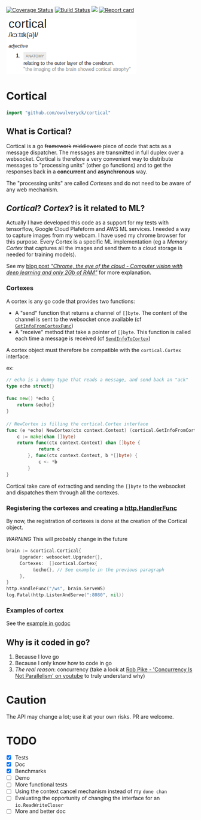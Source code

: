 [![Coverage Status](https://coveralls.io/repos/github/owulveryck/cortical/badge.svg?branch=master)](https://coveralls.io/github/owulveryck/cortical?branch=master)
[![Build Status](https://travis-ci.org/owulveryck/cortical.svg?branch=master)](https://travis-ci.org/owulveryck/cortical)
[![](https://godoc.org/github.com/owulveryck/cortical?status.svg)](http://godoc.org/github.com/owulveryck/cortical)
[![Report card](https://goreportcard.com/badge/github.com/owulveryck/cortical)](https://goreportcard.com/report/github.com/owulveryck/cortical)

![Picture](https://github.com/owulveryck/cortical/raw/master/doc/cortical.png)

# Cortical

```go
import "github.com/owulveryck/cortical"
```

## What is Cortical?

Cortical is a go ~~framework~~ ~~middleware~~ piece of code that acts as a message dispatcher. The messages are transmitted in full duplex over a websocket.
Cortical is therefore a very convenient way to distribute messages to "processing units" (other go functions) and to get the responses back in a **concurrent** and **asynchronous** way.

The "processing units" are called _Cortexes_ and do not need to be aware of any web mechanism.

## _Cortical_? _Cortex_? is it related to ML?

Actually I have developed this code as a support for my tests with tensorflow, Google Cloud Plafeform and AWS ML services.
I needed a way to capture images from my webcam. I have used my chrome browser for this purpose.
Every Cortex is a specific ML implementation (eg a _Memory Cortex_ that captures all the images and send them to a cloud storage is needed for training models).

See my [blog post _"Chrome, the eye of the cloud - Computer vision with deep learning and only 2Gb of RAM"_](https://blog.owulveryck.info/2017/05/16/chrome-the-eye-of-the-cloud---computer-vision-with-deep-learning-and-only-2gb-of-ram.html) for more explanation.

### Cortexes

A cortex is any go code that provides two functions:

* A "send" function that returns a channel of `[]byte`. The content of the channel is sent to the websocket once available (cf [`GetInfoFromCortexFunc`](https://godoc.org/github.com/owulveryck/cortical#GetInfoFromCortexFunc))
* A "receive" method that take a pointer of `[]byte`. This function is called each time a message is received (cf [`SendInfoToCortex`](https://godoc.org/github.com/owulveryck/cortical#SendInfoToCortex))

A cortex object must therefore be compatible with the `cortical.Cortex` interface:

ex:
```go
// echo is a dummy type that reads a message, and send back an "ack"
type echo struct{}

func new() *echo {
	return &echo{}
}

// NewCortex is filling the cortical.Cortex interface
func (e *echo) NewCortex(ctx context.Context) (cortical.GetInfoFromCortexFunc, cortical.SendInfoToCortex) {
	c := make(chan []byte)
	return func(ctx context.Context) chan []byte {
			return c
		}, func(ctx context.Context, b *[]byte) {
			c <- *b
		}
}
```

Cortical take care of extracting and sending the `[]byte` to the websocket and dispatches them through all the cortexes.

### Registering the cortexes and creating a [http.HandlerFunc](https://golang.org/pkg/net/http/#HandlerFunc)

By now, the registration of cortexes is done at the creation of the Cortical object.

*WARNING* This will probably change in the future

```go
brain := &cortical.Cortical{
     Upgrader: websocket.Upgrader{},
     Cortexes:  []cortical.Cortex{
          &echo{}, // See example in the previous paragraph
     }, 
}
http.HandleFunc("/ws", brain.ServeWS)
log.Fatal(http.ListenAndServe(":8080", nil))
```

### Examples of cortex

See the [example in godoc](https://godoc.org/github.com/owulveryck/cortical#example-package)

## Why is it coded in go?

1. Because I love go
2. Because I only know how to code in go
3. *The real reason*: concurrency (take a look at [Rob Pike - 'Concurrency Is Not Parallelism' on youtube](https://www.youtube.com/watch?v=cN_DpYBzKso&t=680s) to truly understand why)

# Caution

The API may change a lot; use it at your own risks. PR are welcome.

# TODO

- [x] Tests
- [x] Doc
- [x] Benchmarks
- [ ] Demo
- [ ] More functional tests
- [ ] Using the context cancel mechanism instead of my `done chan`
- [ ] Evaluating the opportunity of changing the interface for an `io.ReadWriteCloser`
- [ ] More and better doc
